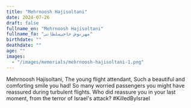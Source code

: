 ```yaml
---
title: "Mehrnoosh Hajisoltani"
date: 2024-07-26
draft: false
fullname_en: "Mehrnoosh Hajisoltani"
fullname_fa: "مهرنوش حاجی‌سلطانی"
birthdate: ""
deathdate: ""
age: ""
images:
  - "/images/memorials/mehrnoosh-hajisoltani-1.png"
---
```


Mehrnoosh Hajisoltani,
The young flight attendant,
Such a beautiful and comforting smile you had! So many worried passengers you might have reassured during turbulent flights. Who did reassure you in your last moment, from the terror of Israel's attack?
#KilledByIsrael